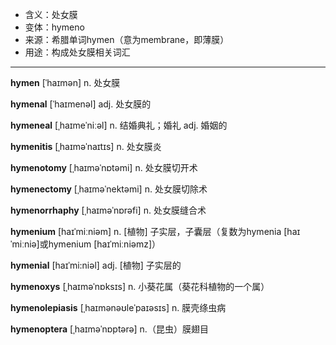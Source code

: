 - <span class="definition">含义：处女膜</span>
- <span class="definition">变体：hymeno</span>
- <span class="definition">来源：希腊单词hymen（意为membrane，即薄膜）</span>
- <span class="definition">用途：构成处女膜相关词汇</span>


---


<span class="vocabulary">**hymen**</span> [ˈhaɪmən] n. 处女膜

<span class="vocabulary">**hymenal**</span> [ˈhaɪmenəl] adj. 处女膜的

<span class="vocabulary">**hymeneal**</span> [ˌhaɪmeˈniːəl] n. 结婚典礼；婚礼 adj. 婚姻的

<span class="vocabulary">**hymenitis**</span> [ˌhaɪməˈnaɪtɪs] n. 处女膜炎

<span class="vocabulary">**hymenotomy**</span> [ˌhaɪməˈnɒtəmi] n. 处女膜切开术

<span class="vocabulary">**hymenectomy**</span> [ˌhaɪməˈnektəmi] n. 处女膜切除术

<span class="vocabulary">**hymenorrhaphy**</span> [ˌhaɪməˈnɒrəfi] n. 处女膜缝合术

<span class="vocabulary">**hymenium**</span> [haɪˈmiːniəm] n. [植物] 子实层，子囊层（复数为hymenia [haɪˈmiːniə]或hymenium [haɪˈmiːniəmz]）

<span class="vocabulary">**hymenial**</span> [haɪˈmi:niəl] adj. [植物] 子实层的

<span class="vocabulary">**hymenoxys**</span> [ˌhaɪməˈnɒksɪs] n. 小葵花属（葵花科植物的一个属）

<span class="vocabulary">**hymenolepiasis**</span> [ˌhaɪmənəʊleˈpaɪəsɪs] n. 膜壳绦虫病

<span class="vocabulary">**hymenoptera**</span> [ˌhaɪməˈnɒptərə] n.（昆虫）膜翅目


